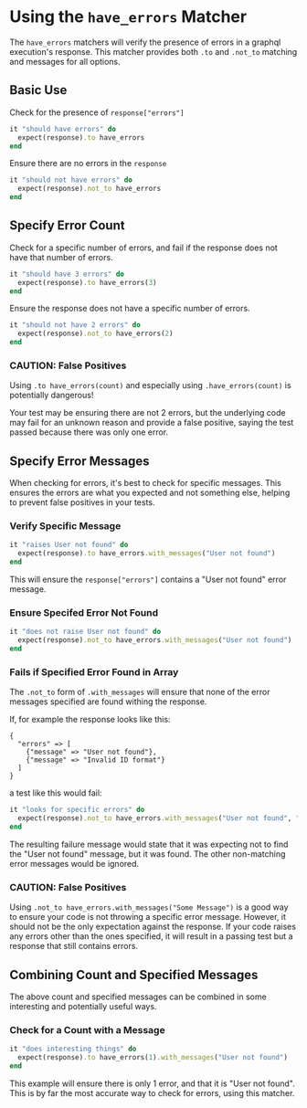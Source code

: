 # Using the `have_errors` Matcher

The `have_errors` matchers will verify the presence of errors in a graphql
execution's response. This matcher provides both `.to` and `.not_to` matching
and messages for all options.

## Basic Use

Check for the presence of `response["errors"]`

```ruby
it "should have errors" do
  expect(response).to have_errors
end
```

Ensure there are no errors in the `response`

```ruby
it "should not have errors" do
  expect(response).not_to have_errors
end
```

## Specify Error Count

Check for a specific number of errors, and fail if the response does not have
that number of errors.

```ruby
it "should have 3 errors" do
  expect(response).to have_errors(3)
end
```

Ensure the response does not have a specific number of errors.

```ruby
it "should not have 2 errors" do
  expect(response).not_to have_errors(2)
end
```

### CAUTION: False Positives

Using `.to have_errors(count)` and especially using `.have_errors(count)` is potentially dangerous! 

Your test may be ensuring there are not 2 errors, but the underlying code may fail
for an unknown reason and provide a false positive, saying the test passed because
there was only one error.

## Specify Error Messages

When checking for errors, it's best to check for specific messages. This ensures
the errors are what you expected and not something else, helping to prevent
false positives in your tests.

### Verify Specific Message

```ruby
it "raises User not found" do
  expect(response).to have_errors.with_messages("User not found")
end
```

This will ensure the `response["errors"]` contains a "User not found" error message.

### Ensure Specifed Error Not Found

```ruby
it "does not raise User not found" do
  expect(response).not_to have_errors.with_messages("User not found")
end
```

### Fails if Specified Error Found in Array

The `.not_to` form of `.with_messages` will ensure that none of the error messages
specified are found withing the response.

If, for example the response looks like this:

```
{
  "errors" => [
    {"message" => "User not found"},
    {"message" => "Invalid ID format"}
  ]
}
```

a test like this would fail:

```ruby
it "looks for specific errors" do
  expect(response).not_to have_errors.with_messages("User not found", "Some other errors")
end
```

The resulting failure message would state that it was expecting not to find the
"User not found" message, but it was found. The other non-matching error
messages would be ignored.

### CAUTION: False Positives

Using `.not_to have_errors.with_messages("Some Message")` is a good way to
ensure your code is not throwing a specific error message. However, it should
not be the only expectation against the response. If your code raises any errors
other than the ones specified, it will result in a passing test but a response
that still contains errors.

## Combining Count and Specified Messages

The above count and specified messages can be combined in some interesting and
potentially useful ways. 

### Check for a Count with a Message

```ruby
it "does interesting things" do
  expect(response).to have_errors(1).with_messages("User not found")
end
```

This example will ensure there is only 1 error, and that it is "User not found".
This is by far the most accurate way to check for errors, using this matcher.
